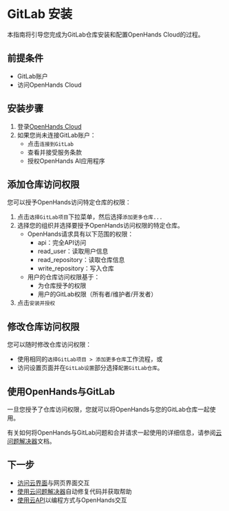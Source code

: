 # GitLab 安装

本指南将引导您完成为GitLab仓库安装和配置OpenHands Cloud的过程。

## 前提条件

- GitLab账户
- 访问OpenHands Cloud

## 安装步骤

1. 登录[OpenHands Cloud](https://app.all-hands.dev)
2. 如果您尚未连接GitLab账户：
   - 点击`连接到GitLab`
   - 查看并接受服务条款
   - 授权OpenHands AI应用程序

## 添加仓库访问权限

您可以授予OpenHands访问特定仓库的权限：

1. 点击`选择GitLab项目`下拉菜单，然后选择`添加更多仓库...`
2. 选择您的组织并选择要授予OpenHands访问权限的特定仓库。
   - OpenHands请求具有以下范围的权限：
     - api：完全API访问
     - read_user：读取用户信息
     - read_repository：读取仓库信息
     - write_repository：写入仓库
   - 用户的仓库访问权限基于：
     - 为仓库授予的权限
     - 用户的GitLab权限（所有者/维护者/开发者）
3. 点击`安装并授权`

## 修改仓库访问权限

您可以随时修改仓库访问权限：
* 使用相同的`选择GitLab项目 > 添加更多仓库`工作流程，或
* 访问设置页面并在`GitLab设置`部分选择`配置GitLab仓库`。

## 使用OpenHands与GitLab

一旦您授予了仓库访问权限，您就可以将OpenHands与您的GitLab仓库一起使用。

有关如何将OpenHands与GitLab问题和合并请求一起使用的详细信息，请参阅[云问题解决器](./cloud-issue-resolver.md)文档。

## 下一步

- [访问云界面](./cloud-ui.md)与网页界面交互
- [使用云问题解决器](./cloud-issue-resolver.md)自动修复代码并获取帮助
- [使用云API](./cloud-api.md)以编程方式与OpenHands交互
